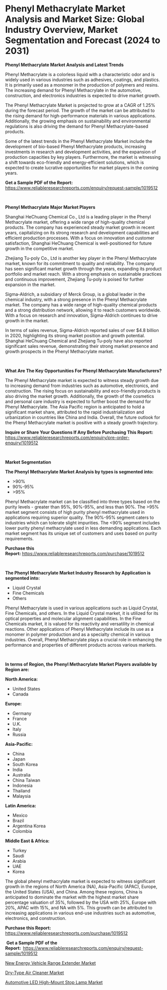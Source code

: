 <p><h1>Phenyl Methacrylate Market Analysis and Market Size: Global Industry Overview, Market Segmentation and Forecast (2024 to 2031)</h1></p><p><strong>Phenyl Methacrylate Market Analysis and Latest Trends</strong></p>
<p><p>Phenyl Methacrylate is a colorless liquid with a characteristic odor and is widely used in various industries such as adhesives, coatings, and plastics. It is primarily used as a monomer in the production of polymers and resins. The increasing demand for Phenyl Methacrylate in the automotive, construction, and electronics industries is expected to drive market growth.</p><p>The Phenyl Methacrylate Market is projected to grow at a CAGR of 1.25% during the forecast period. The growth of the market can be attributed to the rising demand for high-performance materials in various applications. Additionally, the growing emphasis on sustainability and environmental regulations is also driving the demand for Phenyl Methacrylate-based products.</p><p>Some of the latest trends in the Phenyl Methacrylate Market include the development of bio-based Phenyl Methacrylate products, increasing investments in research and development activities, and the expansion of production capacities by key players. Furthermore, the market is witnessing a shift towards eco-friendly and energy-efficient solutions, which is expected to create lucrative opportunities for market players in the coming years.</p></p>
<p><strong>Get a Sample PDF of the Report:&nbsp;</strong> <a href="https://www.reliableresearchreports.com/enquiry/request-sample/1019512">https://www.reliableresearchreports.com/enquiry/request-sample/1019512</a></p>
<p>&nbsp;</p>
<p><strong>Phenyl Methacrylate Major Market Players</strong></p>
<p><p>Shanghai HeChuang Chemical Co., Ltd is a leading player in the Phenyl Methacrylate market, offering a wide range of high-quality chemical products. The company has experienced steady market growth in recent years, capitalizing on its strong research and development capabilities and efficient production processes. With a focus on innovation and customer satisfaction, Shanghai HeChuang Chemical is well-positioned for future growth in the competitive market.</p><p>Zhejiang Tu-poly Co., Ltd is another key player in the Phenyl Methacrylate market, known for its commitment to quality and reliability. The company has seen significant market growth through the years, expanding its product portfolio and market reach. With a strong emphasis on sustainable practices and continuous improvement, Zhejiang Tu-poly is poised for further expansion in the market.</p><p>Sigma-Aldrich, a subsidiary of Merck Group, is a global leader in the chemical industry, with a strong presence in the Phenyl Methacrylate market. The company has a wide range of high-quality chemical products and a strong distribution network, allowing it to reach customers worldwide. With a focus on research and innovation, Sigma-Aldrich continues to drive growth in the market.</p><p>In terms of sales revenue, Sigma-Aldrich reported sales of over $4.8 billion in 2020, highlighting its strong market position and growth potential. Shanghai HeChuang Chemical and Zhejiang Tu-poly have also reported significant sales revenue, demonstrating their strong market presence and growth prospects in the Phenyl Methacrylate market.</p></p>
<p>&nbsp;</p>
<p><strong>What Are The Key Opportunities For Phenyl Methacrylate Manufacturers?</strong></p>
<p><p>The Phenyl Methacrylate market is expected to witness steady growth due to increasing demand from industries such as automotive, electronics, and construction. The rising focus on sustainability and eco-friendly products is also driving the market growth. Additionally, the growth of the cosmetics and personal care industry is expected to further boost the demand for Phenyl Methacrylate. The Asia Pacific region is anticipated to hold a significant market share, attributed to the rapid industrialization and urbanization in countries like China and India. Overall, the future outlook for the Phenyl Methacrylate market is positive with a steady growth trajectory.</p></p>
<p><strong>Inquire or Share Your Questions If Any Before Purchasing This Report:</strong> <a href="https://www.reliableresearchreports.com/enquiry/pre-order-enquiry/1019512">https://www.reliableresearchreports.com/enquiry/pre-order-enquiry/1019512</a></p>
<p>&nbsp;</p>
<p><strong>Market Segmentation</strong></p>
<p><strong>The Phenyl Methacrylate Market Analysis by types is segmented into:</strong></p>
<p><ul><li>>90%</li><li>90%-95%</li><li>>95%</li></ul></p>
<p><p>Phenyl Methacrylate market can be classified into three types based on the purity levels - greater than 95%, 90%-95%, and less than 90%. The >95% market segment consists of high purity phenyl methacrylate used in applications requiring superior quality. The 90%-95% segment caters to industries which can tolerate slight impurities. The <90% segment includes lower purity phenyl methacrylate used in less demanding applications. Each market segment has its unique set of customers and uses based on purity requirements.</p></p>
<p><strong>Purchase this Report:&nbsp;</strong><a href="https://www.reliableresearchreports.com/purchase/1019512">https://www.reliableresearchreports.com/purchase/1019512</a></p>
<p>&nbsp;</p>
<p><strong>The Phenyl Methacrylate Market Industry Research by Application is segmented into:</strong></p>
<p><ul><li>Liquid Crystal</li><li>Fine Chemicals</li><li>Others</li></ul></p>
<p><p>Phenyl Methacrylate is used in various applications such as Liquid Crystal, Fine Chemicals, and others. In the Liquid Crystal market, it is utilized for its optical properties and molecular alignment capabilities. In the Fine Chemicals market, it is valued for its reactivity and versatility in chemical reactions. Other applications of Phenyl Methacrylate include its use as a monomer in polymer production and as a specialty chemical in various industries. Overall, Phenyl Methacrylate plays a crucial role in enhancing the performance and properties of different products across various markets.</p></p>
<p>&nbsp;</p>
<p><strong>In terms of Region, the Phenyl Methacrylate Market Players available by Region are:</strong></p>
<p>
    <p> <strong> North America: </strong>
        <ul>
            <li>United States</li>
            <li>Canada</li>
        </ul>
        </p> 
    <p> <strong> Europe: </strong>
        <ul>
            <li>Germany</li>
            <li>France</li>
            <li>U.K.</li>
            <li>Italy</li>
            <li>Russia</li>
        </ul>
        </p> 
    <p> <strong> Asia-Pacific: </strong>
        <ul>
            <li>China</li>
            <li>Japan</li>
            <li>South Korea</li>
            <li>India</li>
            <li>Australia</li>
            <li>China Taiwan</li>
            <li>Indonesia</li>
            <li>Thailand</li>
            <li>Malaysia</li>
        </ul>
        </p> 
    <p> <strong> Latin America: </strong>
        <ul>
            <li>Mexico</li>
            <li>Brazil</li>
            <li>Argentina Korea</li>
            <li>Colombia</li>
        </ul>
        </p> 
    <p> <strong> Middle East & Africa: </strong>
        <ul>
            <li>Turkey</li>
            <li>Saudi</li>
            <li>Arabia</li>
            <li>UAE</li>
            <li>Korea</li>
        </ul>
    </p>
    </p>
<p><p>The global phenyl methacrylate market is expected to witness significant growth in the regions of North America (NA), Asia-Pacific (APAC), Europe, the United States (USA), and China. Among these regions, China is anticipated to dominate the market with the highest market share percentage valuation of 35%, followed by the USA with 25%, Europe with 20%, APAC with 15%, and NA with 5%. This growth can be attributed to increasing applications in various end-use industries such as automotive, electronics, and construction.</p></p>
<p><strong>Purchase this Report: </strong><a href="https://www.reliableresearchreports.com/purchase/1019512">https://www.reliableresearchreports.com/purchase/1019512</a></p>
<p>&nbsp;<strong>Get a Sample PDF of the Report:&nbsp;&nbsp;</strong><a href="https://www.reliableresearchreports.com/enquiry/request-sample/1019512">https://www.reliableresearchreports.com/enquiry/request-sample/1019512</a></p>
<p><strong></strong></p>
<p><p><a href="https://view.publitas.com/reportprime-1/new-energy-vehicle-range-extender-market-size-growing-and-forecasted-for-period-from-2023-2030-and-provides-complete-market-analysis-of-this-market/">New Energy Vehicle Range Extender Market</a></p><p><a href="https://view.publitas.com/reportprime-1/dry-type-air-cleaner-market-size-evaluating-its-market-trends-growth-and-projections-2023-2030/">Dry-Type Air Cleaner Market</a></p><p><a href="https://view.publitas.com/reportprime-1/global-automotive-led-high-mount-stop-lamp-market-by-types-applications-and-major-players-with-regional-growth-rate-analysis-and-development-situation-from-2023-to-2030/">Automotive LED High-Mount Stop Lamp Market</a></p></p>